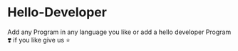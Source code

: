 # Hello-Developer
Add any Program in any language you like or add a hello developer Program ❣️ if you like give us ⭐️
